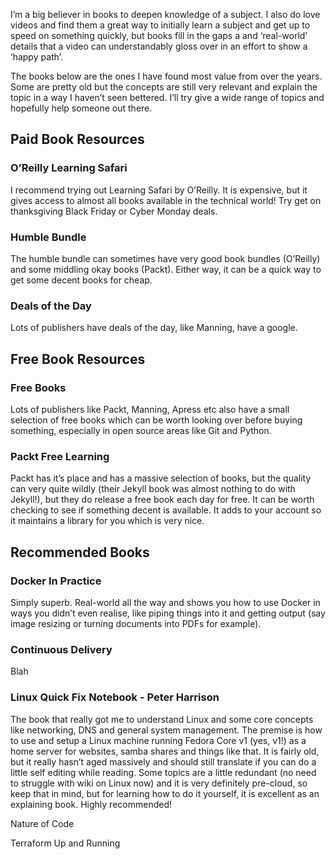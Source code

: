 I’m a big believer in books to deepen knowledge of a subject. I also do love videos and find them a great way to initially learn a subject and get up to speed on something quickly, but books fill in the gaps a and ‘real-world’ details that a video can understandably gloss over in an effort to show a ‘happy path’.

The books below are the ones I have found most value from over the years. Some are pretty old but the concepts are still very relevant and explain the topic in a way I haven’t seen bettered. I’ll try give a wide range of topics and hopefully help someone out there. 

## Paid Book Resources

### O’Reilly Learning Safari

I recommend trying out Learning Safari by O’Reilly. It is expensive, but it gives access to almost all books available in the technical world! Try get on thanksgiving Black Friday or Cyber Monday deals.

### Humble Bundle

The humble bundle can sometimes have very good book bundles (O’Reilly) and some middling okay books (Packt). Either way, it can be a quick way to get some decent books for cheap.

### Deals of the Day

Lots of publishers have deals of the day, like Manning, have a google.

## Free Book Resources

### Free Books

Lots of publishers like Packt, Manning, Apress etc also have a small selection of free books which can be worth looking over before buying something, especially in open source areas like Git and Python.

### Packt Free Learning

Packt has it’s place and has a massive selection of books, but the quality can very quite wildly (their Jekyll book was almost nothing to do with Jekyll!), but they do release a free book each day for free. It can be worth checking to see if something decent is available. It adds to your account so it maintains a library for you which is very nice.

## Recommended Books

### Docker In Practice

Simply superb. Real-world all the way and shows you how to use Docker in ways you didn’t even realise, like piping things into it and getting output (say image resizing or turning documents into PDFs for example). 

### Continuous Delivery

Blah

### Linux Quick Fix Notebook - Peter Harrison

The book that really got me to understand Linux and some core concepts like networking, DNS and general system management. The premise is how to use and setup a Linux machine running Fedora Core v1 (yes, v1!) as a home server for websites, samba shares and things like that. It is fairly old, but it really hasn’t aged massively and should still translate if you can do a little self editing while reading. Some topics are a little redundant (no need to struggle with wiki on Linux now) and it is very definitely pre-cloud, so keep that in mind, but for learning how to do it yourself, it is excellent as an explaining book. Highly recommended!

Nature of Code

Terraform Up and Running

